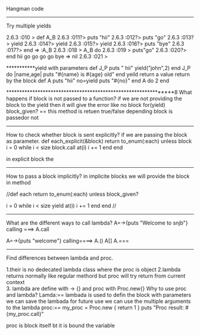
Hangman code

*********************************************************
Try multiple yields

2.6.3 :010 > def A_B
2.6.3 :011?>   puts "hii"
2.6.3 :012?>   puts "go"
2.6.3 :013?>   yield
2.6.3 :014?>   yield
2.6.3 :015?>   yield
2.6.3 :016?>   puts "bye"
2.6.3 :017?>   end
 => :A_B 
2.6.3 :018 > A_B do
2.6.3 :019 >     puts"go"
2.6.3 :020?>   end
hii
go
go
go
go
bye
 => nil 
2.6.3 :021 >

***********yield with parameters 
def J_P
puts " hii"
yield("john",2)
end
J_P do |name,age|
puts "#{name} is #{age} old"
end
yeild return a value return by the block
def A
puts "hii"
no=yield
puts "#{no}"
end
A do
2
end
 

***************************************************************8
What happens if block is not passed to a function?
if we are not providing the block to the yield then it will give the error like no block for(yield) 
 block_given? == this method is retuen true/false depending block is passedor not 

**************************************************************
How to check whether block is sent explicitly?
if we are passing  the block as parameter.
def each_explicit(&block)
  return to_enum(:each) unless block
  i = 0
  while i < size
    block.call at(i)
    i += 1
  end
end

in explicit block the 

***************************************************
How to pass a block implicitly?
in implicite  blocks we will provide the block in method

//def each
  return to_enum(:each) unless block_given?

  i = 0
  while i < size
    yield at(i)
    i += 1
  end
end 
//


*******************************************************
What are the different ways to call lambda?
A=->{puts "Welcome to snjb"}
calling ===>
A.call

A=->{puts "welcome"}
calling====>
A.()
A[]
A.===


**************************************************************
Find differences between lambda and proc.

1.their is no dedecated lambda class where the proc is object 
2.lambda returns normally like regular methord but proc will try return from current context  
3. lambda are define with -> {}  and proc with Proc.new{}
Why to use proc and lambda?
Lamda:==
lambada  is used to defin the block with parameters	
we can save the lambada for future use
we can use the multiple arguments to the lambda
proc:==
my_proc = Proc.new { return 1 }
puts "Proc result: #{my_proc.call}"

proc is block itself bt it is bound the variable 


